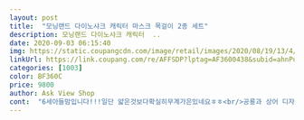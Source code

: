 ```yaml
---
layout: post 
title:  "모닝랜드 다이노샤크 캐릭터 마스크 목걸이 2종 세트" 
description: 모닝랜드 다이노샤크 캐릭터  ..
date: 2020-09-03 06:15:40 
img: https://static.coupangcdn.com/image/retail/images/2020/08/19/13/4/d3112994-db8d-45f9-8c27-ab4126e5d4f8.jpg 
linkUrl: https://link.coupang.com/re/AFFSDP?lptag=AF3600438&subid=ahnPublicAsk&pageKey=1977050050&itemId=3363059591&vendorItemId=71349795102&traceid=V0-113-7baaaa60f7484e0b 
categories: [1003] 
color: BF360C 
price: 9800 
author: Ask View Shop 
cont:  "6세아들맘입니다!!!일단 얇은것보다확실히무계가은있네요ㅎㅎ<br/>공룡과 상어 디자인 보고 매우 좋아해요<br/>공룡이랑 상어가 그려져 있어 남자아이들인 조카들이 너무 좋아하네요 ^^<br/>똑딱이(플라스틱)로 되어 있어서 좋구요<br/>사용자  6세 남아<br/>소재도 견고해서 좋습니다.<br/><br/>잘 샀다싶어요^^<br/>조카들이 아주 잘사용하고 있습니다.<br/><br/>하지만불편하다거나 무게를느낄만큼 불편하진않나바요!!!일단넓이도넓고손가락한마디넓이정도!!그림이아들이좋와하는 상어공룡이여서더좋와하네요ㅎㅎ<br/>" 
---
```

